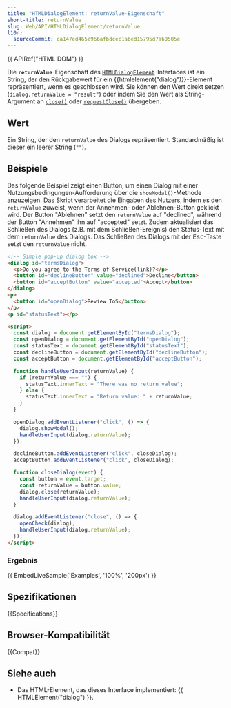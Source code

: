 ```yaml
---
title: "HTMLDialogElement: returnValue-Eigenschaft"
short-title: returnValue
slug: Web/API/HTMLDialogElement/returnValue
l10n:
  sourceCommit: ca147ed465e966afbdcec1abed15795d7a60505e
---
```


{{ APIRef("HTML DOM") }}

Die **`returnValue`**-Eigenschaft des [`HTMLDialogElement`](/de/docs/Web/API/HTMLDialogElement)-Interfaces ist ein String, der den Rückgabewert für ein {{htmlelement("dialog")}}-Element repräsentiert, wenn es geschlossen wird. Sie können den Wert direkt setzen (`dialog.returnValue = "result"`) oder indem Sie den Wert als String-Argument an [`close()`](/de/docs/Web/API/HTMLDialogElement/close) oder [`requestClose()`](/de/docs/Web/API/HTMLDialogElement/requestClose) übergeben.

## Wert

Ein String, der den `returnValue` des Dialogs repräsentiert. Standardmäßig ist dieser ein leerer String (`""`).

## Beispiele

Das folgende Beispiel zeigt einen Button, um einen Dialog mit einer Nutzungsbedingungen-Aufforderung über die `showModal()`-Methode anzuzeigen. Das Skript verarbeitet die Eingaben des Nutzers, indem es den `returnValue` zuweist, wenn der Annehmen- oder Ablehnen-Button geklickt wird. Der Button "Ablehnen" setzt den `returnValue` auf "declined", während der Button "Annehmen" ihn auf "accepted" setzt. Zudem aktualisiert das Schließen des Dialogs (z.B. mit dem Schließen-Ereignis) den Status-Text mit dem `returnValue` des Dialogs. Das Schließen des Dialogs mit der <kbd>Esc</kbd>-Taste setzt den `returnValue` nicht.

```html
<!-- Simple pop-up dialog box -->
<dialog id="termsDialog">
  <p>Do you agree to the Terms of Service(link)?</p>
  <button id="declineButton" value="declined">Decline</button>
  <button id="acceptButton" value="accepted">Accept</button>
</dialog>
<p>
  <button id="openDialog">Review ToS</button>
</p>
<p id="statusText"></p>

<script>
  const dialog = document.getElementById("termsDialog");
  const openDialog = document.getElementById("openDialog");
  const statusText = document.getElementById("statusText");
  const declineButton = document.getElementById("declineButton");
  const acceptButton = document.getElementById("acceptButton");

  function handleUserInput(returnValue) {
    if (returnValue === "") {
      statusText.innerText = "There was no return value";
    } else {
      statusText.innerText = "Return value: " + returnValue;
    }
  }

  openDialog.addEventListener("click", () => {
    dialog.showModal();
    handleUserInput(dialog.returnValue);
  });

  declineButton.addEventListener("click", closeDialog);
  acceptButton.addEventListener("click", closeDialog);

  function closeDialog(event) {
    const button = event.target;
    const returnValue = button.value;
    dialog.close(returnValue);
    handleUserInput(dialog.returnValue);
  }

  dialog.addEventListener("close", () => {
    openCheck(dialog);
    handleUserInput(dialog.returnValue);
  });
</script>
```

### Ergebnis

{{ EmbedLiveSample('Examples', '100%', '200px') }}

## Spezifikationen

{{Specifications}}

## Browser-Kompatibilität

{{Compat}}

## Siehe auch

- Das HTML-Element, das dieses Interface implementiert: {{ HTMLElement("dialog") }}.
